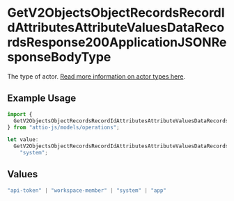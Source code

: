 # GetV2ObjectsObjectRecordsRecordIdAttributesAttributeValuesDataRecordsResponse200ApplicationJSONResponseBodyType

The type of actor. [Read more information on actor types here](/docs/actors).

## Example Usage

```typescript
import {
  GetV2ObjectsObjectRecordsRecordIdAttributesAttributeValuesDataRecordsResponse200ApplicationJSONResponseBodyType,
} from "attio-js/models/operations";

let value:
  GetV2ObjectsObjectRecordsRecordIdAttributesAttributeValuesDataRecordsResponse200ApplicationJSONResponseBodyType =
    "system";
```

## Values

```typescript
"api-token" | "workspace-member" | "system" | "app"
```